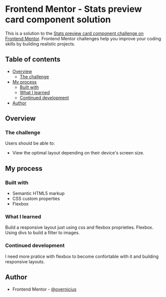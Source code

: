 # Frontend Mentor - Stats preview card component solution

This is a solution to the [Stats preview card component challenge on Frontend Mentor](https://www.frontendmentor.io/challenges/stats-preview-card-component-8JqbgoU62). Frontend Mentor challenges help you improve your coding skills by building realistic projects. 

## Table of contents

- [Overview](#overview)
  - [The challenge](#the-challenge)
- [My process](#my-process)
  - [Built with](#built-with)
  - [What I learned](#what-i-learned)
  - [Continued development](#continued-development)
- [Author](#author)

## Overview

### The challenge

Users should be able to:

- View the optimal layout depending on their device's screen size.

## My process

### Built with

- Semantic HTML5 markup
- CSS custom properties
- Flexbox

### What I learned

Build a responsive layout just using css and flexbox proprieties.
Flexbox.
Using divs to build a filter to images.

### Continued development

I need more pratice with flexbox to become confortable with it and building responsive layouts.

## Author

- Frontend Mentor - [@overnicius](https://www.frontendmentor.io/profile/overnicius)